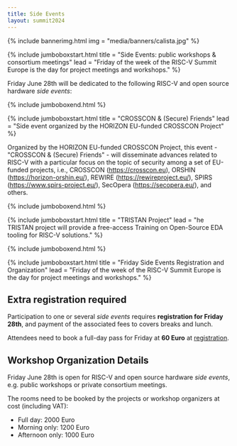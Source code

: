 ```yaml
---
title: Side Events
layout: summit2024
---
```


{% include bannerimg.html
    img = "media/banners/calista.jpg"
%}

{% include jumboboxstart.html
    title = "Side Events: public workshops & consortium meetings"
    lead = "Friday of the week of the RISC-V Summit Europe is the day for project meetings and workshops."
%}

Friday June 28th will be dedicated to the following RISC-V and open source hardware *side events*: 

{% include jumboboxend.html %}

{% include jumboboxstart.html
    title = "CROSSCON & (Secure) Friends"
    lead = "Side event organized by the HORIZON EU-funded CROSSCON Project"
%}

Organized by the HORIZON EU-funded CROSSCON Project, this event - "CROSSCON & (Secure) Friends" - will disseminate advances related to RISC-V with a particular focus on the topic of security among a set of EU-funded projects, i.e., CROSSCON (https://crosscon.eu), ORSHIN (https://horizon-orshin.eu/), REWIRE (https://rewireproject.eu/), SPIRS (https://www.spirs-project.eu/), SecOpera (https://secopera.eu/), and others.

{% include jumboboxend.html %}

{% include jumboboxstart.html
    title = "TRISTAN Project"
    lead = "he TRISTAN project will provide a free-access Training on Open-Source EDA tooling for RISC-V solutions."
%}


{% include jumboboxend.html %}



{% include jumboboxstart.html
    title = "Friday Side Events Registration and Organization"
    lead = "Friday of the week of the RISC-V Summit Europe is the day for project meetings and workshops."
%}



## Extra registration required

Participation to one or several *side events* requires **registration
for Friday 28th**, and payment of the associated fees to covers breaks
and lunch.

Attendees need to book a full-day pass for Friday at **60 Euro** at
[registration](registration).

## Workshop Organization Details

Friday June 28th is open for RISC-V and open source hardware
*side events*, e.g. public workshops or private consortium meetings.

The rooms need to be booked by the projects or workshop organizers at cost (including VAT):

- Full day: 2000 Euro
- Morning only: 1200 Euro
- Afternoon only: 1000 Euro


